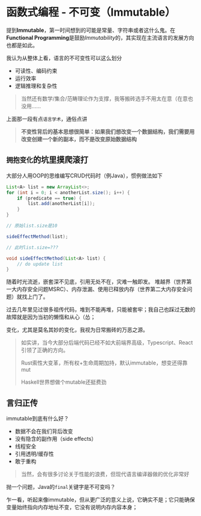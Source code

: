 # 函数式编程 - 不可变（Immutable）



提到**Immutable**，第一时间想到的可能是常量、字符串或者这什么鬼。在**Functional Programming**是鼓励*Immutability*的，其实现在主流语言的发展方向也都是如此。

我认为从整体上看，语言的不可变性可以这么划分

- 可读性、编码约束
- 运行效率
- 逻辑推理和复杂性

> 当然还有数学/集合/范畴理论作为支撑，我等搬砖选手不用太在意（在意也没用……

上面那一段有点`语言学术`，通俗点讲

> **不变性背后的基本思想很简单：如果我们想改变一个数据结构，我们需要用改变创建一个新的副本，而不是改变原始数据结构**





## `拥抱变化`的坑里摸爬滚打

大部分人用OOP的思维编写CRUD代码时（例Java），惯例做法如下

```java
List<A> list = new ArrayList<>;
for (int i = 0; i < anotherList.size(); i++) {
    if (predicate == true) {
        list.add(anotherList[i]);
    }
}

// 原始list.size是10

sideEffectMethod(list);

// 此时list.size=???

void sideEffectMethod(List<A> list) {
    // do update list
}

```

随着时光流逝，嵌套深不见底，引用无处不在，灾难一触即发。
堆越界（世界第一大内存安全问题MSRC）、内存泄漏、使用已释放内存（世界第二大内存安全问题）就找上门了。

过去几年里见过很多祖传代码，堆到不能再堆，只能被套牢；我自己也踩过无数的故障就是因为当初的懒惰和从心（怂；

变化，尤其是莫名其妙的变化，我视为日常搬砖的万恶之源。

> 如实讲，当今大部分后端代码已经不如大前端界高级，Typescript、React引领了正确的方向。
>
> Rust索性大变革，所有权+生命周期加持，默认immutable，想变还得靠mut
>
> Haskell世界想做个mutable还挺费劲



## 言归正传

immutable到底有什么好？

- 数据不会在我们背后改变
- 没有隐含的副作用（side effects）
- 线程安全
- 引用透明/缓存性
- 敢于重构

> 当然，会有很多讨论关于性能的浪费，但现代语言编译器做的优化非常好



抛一个问题，Java的`final`关键字是不可变吗？

乍一看，听起来像immutable，但从更广泛的意义上说，它确实不是；它只能确保变量始终指向内存地址不变，它没有说明内存内容本身；

```java
```

